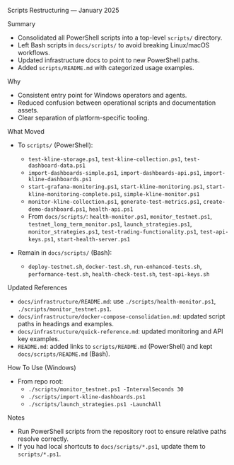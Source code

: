 Scripts Restructuring — January 2025

Summary

- Consolidated all PowerShell scripts into a top-level `scripts/` directory.
- Left Bash scripts in `docs/scripts/` to avoid breaking Linux/macOS workflows.
- Updated infrastructure docs to point to new PowerShell paths.
- Added `scripts/README.md` with categorized usage examples.

Why

- Consistent entry point for Windows operators and agents.
- Reduced confusion between operational scripts and documentation assets.
- Clear separation of platform-specific tooling.

What Moved

- To `scripts/` (PowerShell):
  - `test-kline-storage.ps1`, `test-kline-collection.ps1`, `test-dashboard-data.ps1`
  - `import-dashboards-simple.ps1`, `import-dashboards-api.ps1`, `import-kline-dashboards.ps1`
  - `start-grafana-monitoring.ps1`, `start-kline-monitoring.ps1`, `start-kline-monitoring-complete.ps1`, `simple-kline-monitor.ps1`
  - `monitor-kline-collection.ps1`, `generate-test-metrics.ps1`, `create-demo-dashboard.ps1`, `health-api.ps1`
  - From `docs/scripts/`: `health-monitor.ps1`, `monitor_testnet.ps1`, `testnet_long_term_monitor.ps1`, `launch_strategies.ps1`, `monitor_strategies.ps1`, `test-trading-functionality.ps1`, `test-api-keys.ps1`, `start-health-server.ps1`

- Remain in `docs/scripts/` (Bash):
  - `deploy-testnet.sh`, `docker-test.sh`, `run-enhanced-tests.sh`, `performance-test.sh`, `health-check-test.sh`, `test-api-keys.sh`

Updated References

- `docs/infrastructure/README.md`: use `./scripts/health-monitor.ps1`, `./scripts/monitor_testnet.ps1`.
- `docs/infrastructure/docker-compose-consolidation.md`: updated script paths in headings and examples.
- `docs/infrastructure/quick-reference.md`: updated monitoring and API key examples.
- `README.md`: added links to `scripts/README.md` (PowerShell) and kept `docs/scripts/README.md` (Bash).

How To Use (Windows)

- From repo root:
  - `./scripts/monitor_testnet.ps1 -IntervalSeconds 30`
  - `./scripts/import-kline-dashboards.ps1`
  - `./scripts/launch_strategies.ps1 -LaunchAll`

Notes

- Run PowerShell scripts from the repository root to ensure relative paths resolve correctly.
- If you had local shortcuts to `docs/scripts/*.ps1`, update them to `scripts/*.ps1`.
